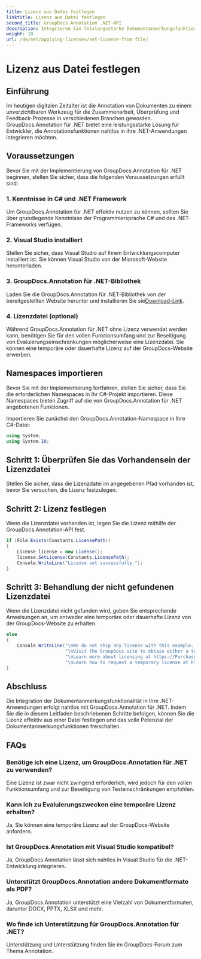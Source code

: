 ```yaml
---
title: Lizenz aus Datei festlegen
linktitle: Lizenz aus Datei festlegen
second_title: GroupDocs.Annotation .NET-API
description: Integrieren Sie leistungsstarke Dokumentanmerkungsfunktionen nahtlos in Ihre .NET-Anwendungen mit GroupDocs.Annotation für .NET.
weight: 10
url: /de/net/applying-licenses/set-license-from-file/
---
```


# Lizenz aus Datei festlegen

## Einführung
Im heutigen digitalen Zeitalter ist die Annotation von Dokumenten zu einem unverzichtbaren Werkzeug für die Zusammenarbeit, Überprüfung und Feedback-Prozesse in verschiedenen Branchen geworden. GroupDocs.Annotation für .NET bietet eine leistungsstarke Lösung für Entwickler, die Annotationsfunktionen nahtlos in ihre .NET-Anwendungen integrieren möchten.
## Voraussetzungen
Bevor Sie mit der Implementierung von GroupDocs.Annotation für .NET beginnen, stellen Sie sicher, dass die folgenden Voraussetzungen erfüllt sind:
### 1. Kenntnisse in C# und .NET Framework
Um GroupDocs.Annotation für .NET effektiv nutzen zu können, sollten Sie über grundlegende Kenntnisse der Programmiersprache C# und des .NET-Frameworks verfügen.
### 2. Visual Studio installiert
Stellen Sie sicher, dass Visual Studio auf Ihrem Entwicklungscomputer installiert ist. Sie können Visual Studio von der Microsoft-Website herunterladen.
### 3. GroupDocs.Annotation für .NET-Bibliothek
 Laden Sie die GroupDocs.Annotation für .NET-Bibliothek von der bereitgestellten Website herunter und installieren Sie sie[Download-Link](https://releases.groupdocs.com/annotation/net/).
### 4. Lizenzdatei (optional)
Während GroupDocs.Annotation für .NET ohne Lizenz verwendet werden kann, benötigen Sie für den vollen Funktionsumfang und zur Beseitigung von Evaluierungseinschränkungen möglicherweise eine Lizenzdatei. Sie können eine temporäre oder dauerhafte Lizenz auf der GroupDocs-Website erwerben.

## Namespaces importieren
Bevor Sie mit der Implementierung fortfahren, stellen Sie sicher, dass Sie die erforderlichen Namespaces in Ihr C#-Projekt importieren. Diese Namespaces bieten Zugriff auf die von GroupDocs.Annotation für .NET angebotenen Funktionen.

Importieren Sie zunächst den GroupDocs.Annotation-Namespace in Ihre C#-Datei:
```csharp
using System;
using System.IO;
```
## Schritt 1: Überprüfen Sie das Vorhandensein der Lizenzdatei
Stellen Sie sicher, dass die Lizenzdatei im angegebenen Pfad vorhanden ist, bevor Sie versuchen, die Lizenz festzulegen.
## Schritt 2: Lizenz festlegen
Wenn die Lizenzdatei vorhanden ist, legen Sie die Lizenz mithilfe der GroupDocs.Annotation-API fest.
```csharp
if (File.Exists(Constants.LicensePath))
{
    License license = new License();
    license.SetLicense(Constants.LicensePath);
    Console.WriteLine("License set successfully.");
}
```
## Schritt 3: Behandlung der nicht gefundenen Lizenzdatei
Wenn die Lizenzdatei nicht gefunden wird, geben Sie entsprechende Anweisungen an, um entweder eine temporäre oder dauerhafte Lizenz von der GroupDocs-Website zu erhalten.
```csharp
else
{
    Console.WriteLine("\nWe do not ship any license with this example. " +
                      "\nVisit the GroupDocs site to obtain either a temporary or permanent license. " +
                      "\nLearn more about licensing at https://Purchase.groupdocs.com/faqs/licensing. " +
                      "\nLearn how to request a temporary license at https://Purchase.groupdocs.com/temporary-license.");
}
```

## Abschluss
Die Integration der Dokumentanmerkungsfunktionalität in Ihre .NET-Anwendungen erfolgt nahtlos mit GroupDocs.Annotation für .NET. Indem Sie die in diesem Leitfaden beschriebenen Schritte befolgen, können Sie die Lizenz effektiv aus einer Datei festlegen und das volle Potenzial der Dokumentanmerkungsfunktionen freischalten.
## FAQs
### Benötige ich eine Lizenz, um GroupDocs.Annotation für .NET zu verwenden?
Eine Lizenz ist zwar nicht zwingend erforderlich, wird jedoch für den vollen Funktionsumfang und zur Beseitigung von Testeinschränkungen empfohlen.
### Kann ich zu Evaluierungszwecken eine temporäre Lizenz erhalten?
Ja, Sie können eine temporäre Lizenz auf der GroupDocs-Website anfordern.
### Ist GroupDocs.Annotation mit Visual Studio kompatibel?
Ja, GroupDocs.Annotation lässt sich nahtlos in Visual Studio für die .NET-Entwicklung integrieren.
### Unterstützt GroupDocs.Annotation andere Dokumentformate als PDF?
Ja, GroupDocs.Annotation unterstützt eine Vielzahl von Dokumentformaten, darunter DOCX, PPTX, XLSX und mehr.
### Wo finde ich Unterstützung für GroupDocs.Annotation für .NET?
Unterstützung und Unterstützung finden Sie im GroupDocs-Forum zum Thema Annotation.